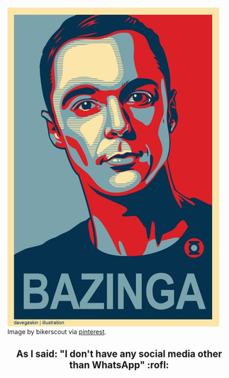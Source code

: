 <img src="bazinga.jpg" alt="Bazinha!"/>
<figcaption>Image by bikerscout via <a href="https://br.pinterest.com/pin/59954238761643234/">pinterest</a>.</figcaption>

<h2 align="center">As I said: "I don't have any social media other than WhatsApp" :rofl:</h2>

